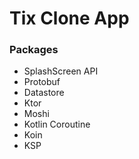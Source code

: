 

# Tix Clone App


### Packages

- SplashScreen API
- Protobuf
- Datastore
- Ktor
- Moshi
- Kotlin Coroutine
- Koin
- KSP